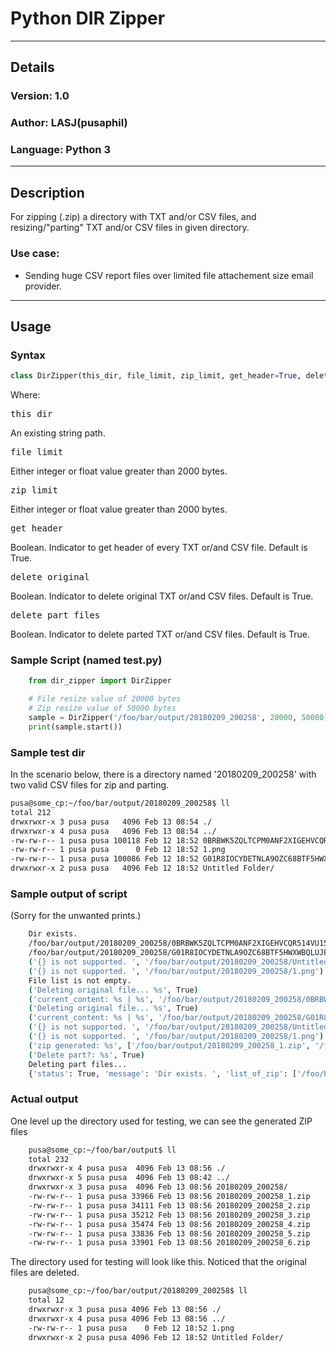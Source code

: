 # Python DIR Zipper

---

## Details
### Version: 1.0
### Author: LASJ(pusaphil)
### Language: Python 3

---

## Description
<p>
For zipping (.zip) a directory with TXT and/or CSV files, and resizing/"parting" TXT and/or CSV files in given directory.
</p>

### Use case:
- Sending huge CSV report files over limited file attachement size email provider.

---

## Usage
### Syntax

```python
class DirZipper(this_dir, file_limit, zip_limit, get_header=True, delete_original=True, delete_part_files=True)
```

<p>
Where:
<pre>this_dir</pre>An existing string path.
<pre>file_limit</pre>Either integer or float value greater than 2000 bytes.
<pre>zip_limit</pre>Either integer or float value greater than 2000 bytes.
<pre>get_header</pre>Boolean. Indicator to get header of every TXT or/and CSV file. Default is True.
<pre>delete_original</pre>Boolean. Indicator to delete original TXT or/and CSV files. Default is True.
<pre>delete_part_files</pre>Boolean. Indicator to delete parted TXT or/and CSV files. Default is True.
</p>

### Sample Script (named test.py)

```python
    from dir_zipper import DirZipper

    # File resize value of 20000 bytes
    # Zip resize value of 50000 bytes
    sample = DirZipper('/foo/bar/output/20180209_200258', 20000, 50000)
    print(sample.start())
```

### Sample test dir

<p>In the scenario below, there is a directory named '20180209_200258' with two valid CSV files for zip and parting.</p>

```bash
pusa@some_cp:~/foo/bar/output/20180209_200258$ ll
total 212
drwxrwxr-x 3 pusa pusa   4096 Feb 13 08:54 ./
drwxrwxr-x 4 pusa pusa   4096 Feb 13 08:54 ../
-rw-rw-r-- 1 pusa pusa 100118 Feb 12 18:52 0BRBWK5ZQLTCPM0ANF2XIGEHVCQR514VU152LK0V9MVTJF32J406XL3CJZWITBSJ4KVQ03KWER3YQRTOBV02V0.csv
-rw-rw-r-- 1 pusa pusa      0 Feb 12 18:52 1.png
-rw-rw-r-- 1 pusa pusa 100086 Feb 12 18:52 G01R8IOCYDETNLA9OZC68BTF5HWXWBQLUJPKJHCLNNP.csv
drwxrwxr-x 2 pusa pusa   4096 Feb 12 18:52 Untitled Folder/
```

### Sample output of script
<p>(Sorry for the unwanted prints.)</p>

```bash
    Dir exists.
    /foo/bar/output/20180209_200258/0BRBWK5ZQLTCPM0ANF2XIGEHVCQR514VU152LK0V9MVTJF32J406XL3CJZWITBSJ4KVQ03KWER3YQRTOBV02V0.csv is supported.
    /foo/bar/output/20180209_200258/G01R8IOCYDETNLA9OZC68BTF5HWXWBQLUJPKJHCLNNP.csv is supported.
    ('{} is not supported. ', '/foo/bar/output/20180209_200258/Untitled Folder')
    ('{} is not supported. ', '/foo/bar/output/20180209_200258/1.png')
    File list is not empty.
    ('Deleting original file... %s', True)
    ('current_content: %s | %s', '/foo/bar/output/20180209_200258/0BRBWK5ZQLTCPM0ANF2XIGEHVCQR514VU152LK0V9MVTJF32J406XL3CJZWITBSJ4KVQ03KWER3YQRTOBV02V0.csv', True)
    ('Deleting original file... %s', True)
    ('current_content: %s | %s', '/foo/bar/output/20180209_200258/G01R8IOCYDETNLA9OZC68BTF5HWXWBQLUJPKJHCLNNP.csv', True)
    ('{} is not supported. ', '/foo/bar/output/20180209_200258/Untitled Folder')
    ('{} is not supported. ', '/foo/bar/output/20180209_200258/1.png')
    ('zip generated: %s', ['/foo/bar/output/20180209_200258_1.zip', '/foo/bar/output/20180209_200258_2.zip', '/foo/bar/output/20180209_200258_3.zip', '/foo/bar/output/20180209_200258_4.zip', '/foo/bar/output/20180209_200258_5.zip', '/foo/bar/output/20180209_200258_6.zip'])
    ('Delete part?: %s', True)
    Deleting part files...
    {'status': True, 'message': 'Dir exists. ', 'list_of_zip': ['/foo/bar/output/20180209_200258_1.zip', '/foo/bar/output/20180209_200258_2.zip', '/foo/bar/output/20180209_200258_3.zip', '/foo/bar/output/20180209_200258_4.zip', '/foo/bar/output/20180209_200258_5.zip', '/foo/bar/output/20180209_200258_6.zip']}
```

### Actual output

<p>One level up the directory used for testing, we can see the generated ZIP files</p>

```bash
    pusa@some_cp:~/foo/bar/output$ ll
    total 232
    drwxrwxr-x 4 pusa pusa  4096 Feb 13 08:56 ./
    drwxrwxr-x 5 pusa pusa  4096 Feb 13 08:42 ../
    drwxrwxr-x 3 pusa pusa  4096 Feb 13 08:56 20180209_200258/
    -rw-rw-r-- 1 pusa pusa 33966 Feb 13 08:56 20180209_200258_1.zip
    -rw-rw-r-- 1 pusa pusa 34111 Feb 13 08:56 20180209_200258_2.zip
    -rw-rw-r-- 1 pusa pusa 35212 Feb 13 08:56 20180209_200258_3.zip
    -rw-rw-r-- 1 pusa pusa 35474 Feb 13 08:56 20180209_200258_4.zip
    -rw-rw-r-- 1 pusa pusa 33836 Feb 13 08:56 20180209_200258_5.zip
    -rw-rw-r-- 1 pusa pusa 33901 Feb 13 08:56 20180209_200258_6.zip
```

<p>The directory used for testing will look like this. Noticed that the original files are deleted.</p>

```bash
    pusa@some_cp:~/foo/bar/output/20180209_200258$ ll
    total 12
    drwxrwxr-x 3 pusa pusa 4096 Feb 13 08:56 ./
    drwxrwxr-x 4 pusa pusa 4096 Feb 13 08:56 ../
    -rw-rw-r-- 1 pusa pusa    0 Feb 12 18:52 1.png
    drwxrwxr-x 2 pusa pusa 4096 Feb 12 18:52 Untitled Folder/
```
